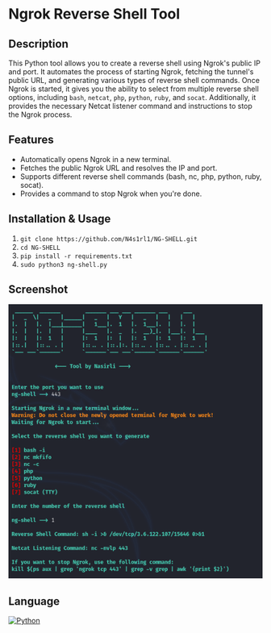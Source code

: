 # Ngrok Reverse Shell Tool

## Description 

This Python tool allows you to create a reverse shell using Ngrok's public IP and port. It automates the process of starting Ngrok, fetching the tunnel's public URL, and generating various types of reverse shell commands. Once Ngrok is started, it gives you the ability to select from multiple reverse shell options, including `bash`, `netcat`, `php`, `python`, `ruby`, and `socat`. Additionally, it provides the necessary Netcat listener command and instructions to stop the Ngrok process.

## Features

* Automatically opens Ngrok in a new terminal.
* Fetches the public Ngrok URL and resolves the IP and port.
* Supports different reverse shell commands (bash, nc, php, python, ruby, socat).
* Provides a command to stop Ngrok when you're done.

## Installation & Usage

1. `git clone https://github.com/N4s1rl1/NG-SHELL.git`
2. `cd NG-SHELL`
3. `pip install -r requirements.txt`
4. `sudo python3 ng-shell.py`

## Screenshot

![ng-shell](./img/ng-shell.png)


## Language

[![Python](https://img.shields.io/badge/Python%203-blue.svg)](https://www.python.org)